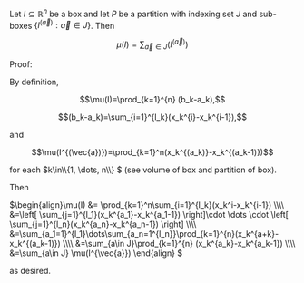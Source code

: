 Let $I\subseteq\mathbb{R}^n​$ be a box and let $P​$ be a partition with indexing set $J​$ and sub-boxes $\{I^{(\vec{a})}:\vec{a}\in J\}​$. Then 

$$\mu(I)=\sum_{\vec{a}\in J}(I^{(\vec{a})})​$$



Proof: 

By definition, 

$$\mu(I)=\prod_{k=1}^{n} (b_k-a_k),​$$ 

$$(b_k-a_k)=\sum_{i=1}^{l_k}(x_k^{i}-x_k^{i-1}),$$

and 

$$\mu(I^{(\vec{a})})=\prod_{k=1}^n(x_k^{(a_k)}-x_k^{(a_k-1)})$$

for each $k\in\\{1, \dots, n\\} ​$  (see volume of box and partition of box). 

Then 

$\begin{align}\mu(I) &= \prod_{k=1}^n\sum_{i=1}^{l_k}(x_k^i-x_k^{i-1}) \\\\ &=\left[ \sum_{j=1}^{l_1}(x_k^{a_1}-x_k^{a_1-1}) \right]\cdot \dots \cdot \left[ \sum_{j=1}^{l_n}(x_k^{a_n}-x_k^{a_n-1}) \right] \\\\ &=\sum_{a_1=1}^{l_1}\dots\sum_{a_n=1^{l_n}}\prod_{k=1}^{n}(x_k^{a+k}-x_k^{(a_k-1)}) \\\\ &=\sum_{a\in J}\prod_{k=1}^{n} (x_k^{a_k}-x_k^{a_k-1}) \\\\ &=\sum_{a\in J} \mu(I^{\vec{a}}) \end{align} ​$

as desired. 

